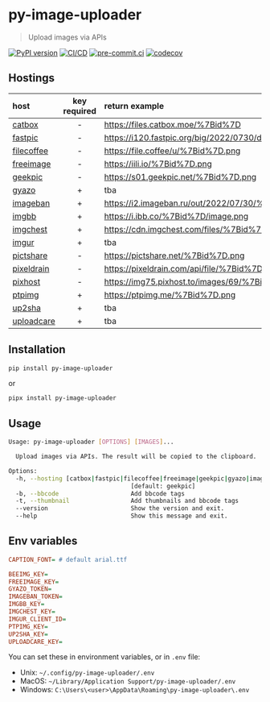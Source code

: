 # py-image-uploader

> Upload images via APIs

[![PyPI version](https://img.shields.io/pypi/v/py-image-uploader)](https://pypi.org/project/py-image-uploader)
[![CI/CD](https://github.com/DeadNews/py-image-uploader/actions/workflows/python-app.yml/badge.svg)](https://github.com/DeadNews/py-image-uploader/actions/workflows/python-app.yml)
[![pre-commit.ci](https://results.pre-commit.ci/badge/github/DeadNews/py-image-uploader/main.svg)](https://results.pre-commit.ci/latest/github/DeadNews/py-image-uploader/main)
[![codecov](https://codecov.io/gh/DeadNews/py-image-uploader/branch/main/graph/badge.svg?token=OCZDZIYPMC)](https://codecov.io/gh/DeadNews/py-image-uploader)

## Hostings

| host                                  | key required | return example                                         |
| :---                                  |    :---:     | :---                                                   |
| [catbox](https://catbox.moe/)         | -            | https://files.catbox.moe/%7Bid%7D                      |
| [fastpic](https://fastpic.org/)       | -            | https://i120.fastpic.org/big/2022/0730/d9/%7Bid%7D.png |
| [filecoffee](https://file.coffee/)    | -            | https://file.coffee/u/%7Bid%7D.png                     |
| [freeimage](https://freeimage.host/)  | -            | https://iili.io/%7Bid%7D.png                           |
| [geekpic](https://geekpic.net/)       | -            | https://s01.geekpic.net/%7Bid%7D.png                   |
| [gyazo](https://gyazo.com/)           | +            | tba                                                    |
| [imageban](https://imageban.ru/)      | +            | https://i2.imageban.ru/out/2022/07/30/%7Bid%7D.png     |
| [imgbb](https://imgbb.com/)           | +            | https://i.ibb.co/%7Bid%7D/image.png                    |
| [imgchest](https://imgchest.com/)     | +            | https://cdn.imgchest.com/files/%7Bid%7D.png            |
| [imgur](https://imgur.com/)           | +            | tba                                                    |
| [pictshare](https://pictshare.net/)   | -            | https://pictshare.net/%7Bid%7D.png                     |
| [pixeldrain](https://pixeldrain.com/) | -            | https://pixeldrain.com/api/file/%7Bid%7D               |
| [pixhost](https://pixhost.to/)        | -            | https://img75.pixhost.to/images/69/%7Bid%7D_img.png    |
| [ptpimg](https://ptpimg.me/)          | +            | https://ptpimg.me/%7Bid%7D.png                         |
| [up2sha](https://up2sha.re/)          | +            | tba                                                    |
| [uploadcare](https://uploadcare.com/) | +            | tba                                                    |

## Installation

```sh
pip install py-image-uploader
```

or

```sh
pipx install py-image-uploader
```

## Usage

```sh
Usage: py-image-uploader [OPTIONS] [IMAGES]...

  Upload images via APIs. The result will be copied to the clipboard.

Options:
  -h, --hosting [catbox|fastpic|filecoffee|freeimage|geekpic|gyazo|imageban|imgbb|imgchest|imgur|pictshare|pixeldrain|pixhost|ptpimg|up2sha|uploadcare]
                                  [default: geekpic]
  -b, --bbcode                    Add bbcode tags
  -t, --thumbnail                 Add thumbnails and bbcode tags
  --version                       Show the version and exit.
  --help                          Show this message and exit.
```

## Env variables

```ini
CAPTION_FONT= # default arial.ttf

BEEIMG_KEY=
FREEIMAGE_KEY=
GYAZO_TOKEN=
IMAGEBAN_TOKEN=
IMGBB_KEY=
IMGCHEST_KEY=
IMGUR_CLIENT_ID=
PTPIMG_KEY=
UP2SHA_KEY=
UPLOADCARE_KEY=
```

You can set these in environment variables, or in `.env` file:

- Unix: `~/.config/py-image-uploader/.env`
- MacOS: `~/Library/Application Support/py-image-uploader/.env`
- Windows: `C:\Users\<user>\AppData\Roaming\py-image-uploader\.env`
